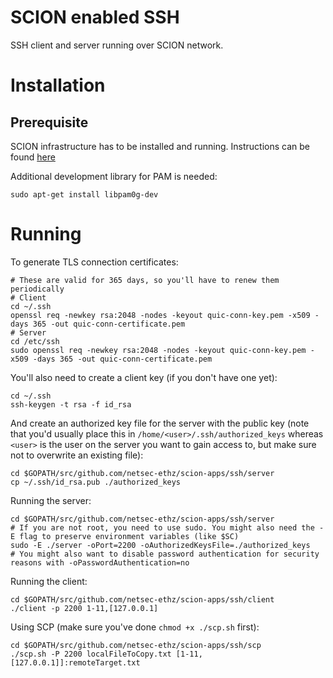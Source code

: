 # SCION enabled SSH

SSH client and server running over SCION network.

# Installation

## Prerequisite

SCION infrastructure has to be installed and running. Instructions can be found [here](https://github.com/scionproto/scion)

Additional development library for PAM is needed:
```
sudo apt-get install libpam0g-dev
```

# Running

To generate TLS connection certificates:
```
# These are valid for 365 days, so you'll have to renew them periodically
# Client
cd ~/.ssh
openssl req -newkey rsa:2048 -nodes -keyout quic-conn-key.pem -x509 -days 365 -out quic-conn-certificate.pem
# Server
cd /etc/ssh
sudo openssl req -newkey rsa:2048 -nodes -keyout quic-conn-key.pem -x509 -days 365 -out quic-conn-certificate.pem
```

You'll also need to create a client key (if you don't have one yet):
```
cd ~/.ssh
ssh-keygen -t rsa -f id_rsa
```

And create an authorized key file for the server with the public key (note that you'd usually place this in `/home/<user>/.ssh/authorized_keys` whereas `<user>` is the user on the server you want to gain access to, but make sure not to overwrite an existing file):
```
cd $GOPATH/src/github.com/netsec-ethz/scion-apps/ssh/server
cp ~/.ssh/id_rsa.pub ./authorized_keys
```

Running the server:
```
cd $GOPATH/src/github.com/netsec-ethz/scion-apps/ssh/server
# If you are not root, you need to use sudo. You might also need the -E flag to preserve environment variables (like $SC)
sudo -E ./server -oPort=2200 -oAuthorizedKeysFile=./authorized_keys
# You might also want to disable password authentication for security reasons with -oPasswordAuthentication=no
```


Running the client:
```
cd $GOPATH/src/github.com/netsec-ethz/scion-apps/ssh/client
./client -p 2200 1-11,[127.0.0.1]
```

Using SCP (make sure you've done `chmod +x ./scp.sh` first):
```
cd $GOPATH/src/github.com/netsec-ethz/scion-apps/ssh/scp
./scp.sh -P 2200 localFileToCopy.txt [1-11,[127.0.0.1]]:remoteTarget.txt
```

